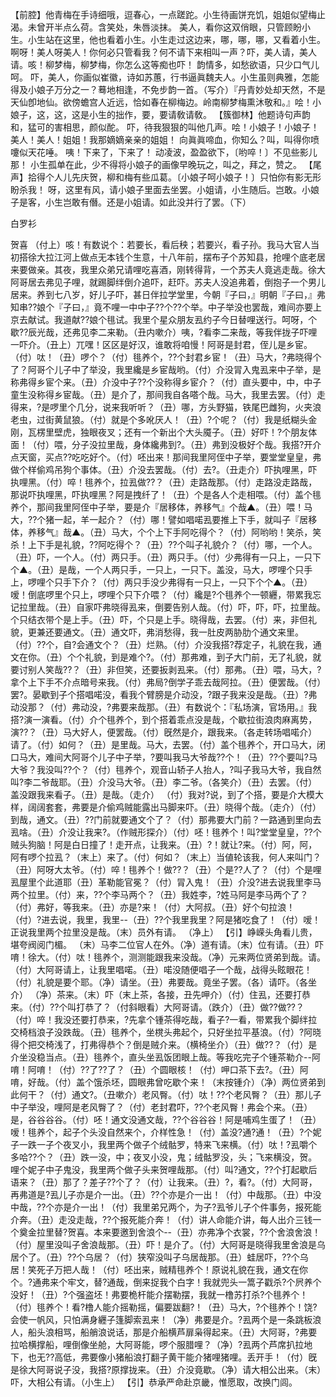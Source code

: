 <!-- { "loadSidebar": true } -->
【前腔】他青梅在手诗细哦，逗春心，一点蹉跎。小生待画饼充饥，姐姐似望梅止渴。未曾开半点么荷。含笑处，朱唇淡抹。
美人，看你这双俏眼，只管顾盼小生。小生站在这里，他也看着小生。小生走过这边来，哪，哪，哪，又看着小生。啊呀！美人呀美人！你何必只管看我？何不请下来相叫一声？吓，美人请，美人请。咳！柳梦梅，柳梦梅，你怎么这等痴也吓！
韵情多，如愁欲语，只少口气儿呵。
吓，美人，你画似崔徽，诗如苏蕙，行书逼眞魏夫人。小生虽则典雅，怎能得及小娘子万分之一？蓦地相逢，不免步韵一首。（写介）『丹青妙处却天然，不是天仙卽地仙。欲傍蟾宫人近远，恰如春在柳梅边。岭南柳梦梅熏沐敬和。』哙！小娘子，这，这，这是小生的拙作，要，要请敎请敎。
【簇御林】他题诗句声韵和，猛可的害相思，颜似酡。
吓，待我狠狠的叫他几声。哙！小娘子！小娘子！美人！美人！姐姐！我那嫡嫡亲亲的姐姐！
向眞眞啼血，你知么？叫，叫得你喷嚔似天花唾。
咦！下来了，下来了！
动凌波，盈盈欲下，〔哟啐！〕不见些影儿那！
小生孤单在此，少不得将小娘子的画像早晚玩之，叫之，拜之，赞之。
【尾声】拾得个人儿先庆贺，柳和梅有些瓜葛。〔小娘子呵小娘子！〕只怕你有影无形盼杀我！
呀，这里有风，请小娘子里面去坐罢。小姐请，小生随后。岂敢。小娘子是客，小生岂敢有僭。还是小姐请。如此没并行了罢。（下）
 
白罗衫
 
贺喜
（付上）咳！有数说个：若要长，看后秧；若要兴，看子孙。我马大官人当初搭徐大拉江河上做点无本钱个生意，十八年前，摆布子个苏知县，抢哩个底老居来要做亲。其夜，我里众弟兄请哩吃喜酒，刚转得背，一个苏夫人竟逃走哉。徐大阿哥居去弗见子哩，就踢脚绊倒介追吓，赶吓。苏夫人没追弗着，倒抱子一个男儿居来。养到七八岁，好儿子吓，甚日伴拉学堂里，今朝『子曰，』明朝『子曰，』弗知串??娘个『子曰，』竟不哩一中中子??个??个举。中子举没也罢哉，难间亦要上京去献试。我道献??娘个毴试。我里个星众朋友厾约子今日替哩送行。呵呀，个歇??辰光哉，还弗见李二来勒。（丑内嗽介）咦，?看李二来哉，等我伴拢子吓哩一吓介。（丑上）兀嘿！区区是好汉，谁敢将咱慢！阿哥是封君，侄儿是乡宦。（付）呔！（丑）啰个？（付）毴养个，??个封君乡宦！（丑）马大，?弗晓得个了？阿哥个儿子中了举没，我里纔是乡宦哉哟。（付）介没冐入鬼厾来中子举，是称弗得乡宦个来。（丑）介没中子??个没称得乡宦介？（付）直头要中，中，中子童生没称得乡宦哉。（丑）是介了，那间我自各嗒个哉。马大，我里去罢。（付）走得来，?是啰里个几分，说来我听听？（丑）哪，方头野猫，铁尾巴雌狗，火夹浪老虫，过街黄鼠狼。（付）就是个多吪厌人！（丑）?个呢？（付）我是纸糊头金刚，瓦楞里壁虎，独眼夜叉；还有一个新出个大头魇子。（丑）好吓！?个朋友体面！（付）喂，分子没拉里哉，身体纔弗到?。（丑）弗到没极好个哉。我搭?开介点天窗，买点??吃吃好个。（付）呸出来！那间我里阿侄中子举，要堂堂皇皇，弗做个样偷鸡吊狗个事体。（丑）介没去罢哉。（付）去?。（丑走介）吓执哩黑，吓执哩黑。（付）啐！毴养个，拉厾做??？（丑）走路哉那。（付）走路没走路哉，那说吓执哩黑，吓执哩黑？阿是拽纤了！（丑）个是各人个走相喂。（付）盖个毴养个，那间我里阿侄中子举，要是介『居移体，养移气』个哉▲。（丑）喂！马大，??个猪一起，羊一起介？（付）哪！譬如唱喏厾要推上下手，就叫子『居移体，养移气』哉▲。（丑）马大，个个上下手阿吃得个？（付）阿哟哟！笑杀，笑杀！上下手是礼貌，??阿吃得个？（丑）??个叫子礼貌介？（付）哪，一个人。（丑）吓，一个人。（付）两只手。（丑）两只手。（付）少弗得有一只上，一只下个▲。（丑）是哉，一个人两只手，一只上，一只下。盖没，马大，啰哩个只手上，啰哩个只手下介？（付）两只手没少弗得有一只上，一只下个个▲。（丑）嗳！倒底啰里个只上，啰哩个只下介喂？（付）纔是?个毴养个一顿纒，带累我忘记拉里哉。（丑）自家吓弗晓得厾来，倒要告别人哉。（付）吓，吓，吓，拉里哉。个只结衣带个是上手。（丑）吓，个只是上手。晓得哉，去罢。（付）来，非但礼貌，更兼还要通文。（丑）通文吓，弗消愁得，我一肚皮两胁肋个通文来里。（付）??个，自?会通文个？（丑）烂熟。（付）介没我搭?荐定子，礼貌在我，通文在你。（丑）个个礼貌，到是难个?。（付）那弗难，到子大门前，无了礼貌，就要讨别人笑哉??？（丑）非但笑，还要扳剥厾来。（付）那弗。（丑）喂，马大，?拿个上下手不介点暗号来我。（付）弗局?倒学子乖去哉阿拉。（丑）便罢哉。（付）罢?。晏歇到子个搭唱喏没，看我个臂膀是介动没，?跟子我来没是哉。（丑）?弗动没那？（付）弗动没，?弗要来哉那。（丑）有数说个：『私场演，官场用。』我搭?演一演看。（付）介个毴养个，到个搭着乖点没是哉，个歇拉街浪肉麻离势，演??？（丑）马大好人，便罢哉。（付）旣然是介，跟我来。（各走转场唱喏介）请了。（付）如何？（丑）是里哉。马大，去罢。（付）盖个毴养个，开口马大，闭口马大，难间大阿哥个儿子中子举，?要叫我马大爷哉??个！（丑）??个要叫?马大爷？我没叫??个？（付）毴养个，观音山轿子人抬人，?叫子我马大爷，我自然叫?李二爷哉耶。（丑）介没马大爷。（丑）李二爷。（各笑介）（丑）去罢。（付）盖没跟我来看子。（丑）是哉。（走介）
（付）我对?说，到了个搭，要是介大模大样，阔阔套套，弗要是介偷鸡贼能露出马脚来吓。（丑）晓得个哉。（走介）（付）到哉，通文。（丑）??门前就要通文个了？（付）那弗要大门前？一路通到里向去厾啥。（丑）介没让我来?。（作贼形探介）（付）呸！毴养个！叫?堂堂皇皇，??个贼头狗脑！阿是白日撞了！走开点，让我来。（丑）?！就让?来。（付）阿，阿，阿有啰个拉厾？（末上）来了。（付）何如？（末上）当値轮该我，何人来叫门？（丑）阿呀大太爷。（付）啐！毴养个！做??？（丑）个是??人了？（付）个是哩厾屋里个此道耶（丑）革勒能官冕？（付）冐入鬼！（丑）介没?进去说我里李马两个拉里。（付）来，??个李马两个？（丑）我姓李，?姓马阿是李马两个了？（付）弗好，等我来。（丑）亦是?来！（付）大阿叔。（丑）好个句拉浪！（付）?进去说，我里，我里--（丑）??个我里我里？阿是猪吃食了！（付）嗳！正说我里两个拉里没是哉。（末）员外有请。
（净上）
【引】峥嵘头角看儿贵，堪夸阀阅门楣。
（末）马李二位官人在外。（净）道有请。（末）位有请。（丑）吓唷！徐大。（付）呔！毴养个，测测能跟我来没哉。（净）元来两位贤弟到哉。请。（付）大阿哥请上，让我里唱喏。（丑）喏没随便唱子一个哉，战得头眩眼花！（付）礼貌是要个耶。（净）请坐。（丑）弗要哉。竟坐子罢。（各）请吓。（各坐介）
（净）茶来。（末）吓（末上茶，各接，丑先呷介）（付）住厾，还要打恭来。（付）??个叫打恭了？（付斜眼看）大阿哥请。（跌介）（丑）做??做??？（付）啐！我没还要打恭来，?先拿个锺茶得吃哉，看子?一看，带累我个脚绊拉交椅档浪子没跌哉。（丑）毴养个，坐櫈头弗起个，只好坐拉平基浪。（付）?阿晓得个把交椅浅了，打弗得恭个？倒是贼介来。（横椅坐介）（丑）做??？（付）是介坐没稳当点。（丑）毴养个，直头坐厾饭团眼上哉。等我吃完子个锺茶勒介--阿唷！阿唷！（付）??了??了？（丑）个圆眼核！（付）呷口茶下去?。（丑）阿唷，好哉。（付）盖个饿杀坯，圆眼弗曾吃歇个来！（末按锺介）（净）两位贤弟到此何干？（付）通文?。（丑嗽介）老风臀。（付）呔！??个老风臀？（丑）那儿子中子举没，哩阿是老风臀了？（付）老封君吓，??个老风臀！弗会个来。（丑）是，谷谷谷谷。（付）呸！通文没通文哉，??个谷谷谷！阿是哺鸡生蛋了！（丑）嗳！毴养个，起子个头没自然来个，介样性急！（付）盖没?通?通！（丑）?个妮子一跌一子个夜叉小，我里两个做子个绒骷罗，特来飞来横。（付）呔！?厾嚼个多哈??个？（丑）跌一没，中；夜叉小没，鬼；绒骷罗没，头；飞来横没，贺。哩个妮子中子鬼没，我里两个做子头来贺哩哉那。（付）叫?通文，??个打起歇后语来？（丑）那了？差子??个了？（付）让我来。（丑）?，看?。（付）大阿哥，再弗道是?厾儿子亦是介一出。（丑）??个亦是介一出！（付）中哉那。（丑）中没中哉，??个亦是介一出！（付）我里弟兄两个，为子?厾爷儿子个件事务，报死能介奔。（丑）走没走哉，??个报死能介奔！（付）讲人命能介讲，每人出介三钱一个奠金拉里替?贺喜。本来要邀到舍浪个--（丑）亦弗净个衣裳，??个舍浪舍浪！（付）屋里没叫子舍浪哉那。（丑）吓！是介了。（付）大阿哥是晓得我里舍浪是乌居个了。（丑）??个乌居？（付）狭窄没叫子乌居哉那。（丑）蛙居吓，??个乌居！笑死子万把人哉！（付）呸出来，贼精毴养个！原说礼貌在我，通文在你个。?通弗来个牢文，替?通哉，倒来捉我个白字！我就兜头一篙子戳杀?个屄养个没好！（丑）?个强盗坯！弗要桅杆能介摆勒摆，我就一橹苏打杀?个毴养个！（付）毴养个！看?橹人能介摇勒摇，偏要跋翻?！（丑）马大，?个毴养个！饶?会使一帆风，只怕满身纒子篷脚索厾来！（净）弗要是介。?厾两个是一条跳板浪人，船头浪相骂，船艄浪说话，那是介船横芦扉枭得起来。（丑）大阿哥，?弗要拉哈横撑船，哩倒像坐舱，大阿哥能，啰个服腊哩？（净）?厾两个芦席扒拉地下，也无??高低，弗要像小猪船浪打翻子黄干能介猪哩猪哩。丢开手！（付）旣是徐大阿哥说子没，我搭?原撑拢来。（丑）介没竟歇。（净）请大相公出来。（末）吓，大相公有请。（小生上）
【引】恭承严命赴京畿，惟愿取，改换门闾。
